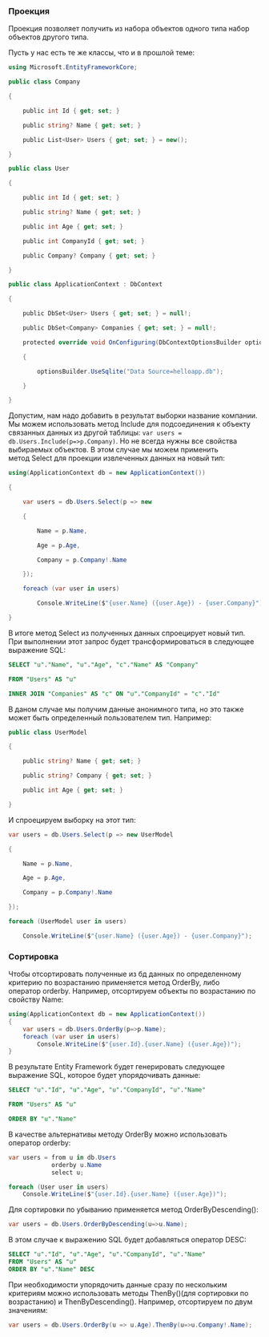 ### Проекция

Проекция позволяет получить из набора объектов одного типа набор объектов другого типа.

Пусть у нас есть те же классы, что и в прошлой теме:

```cs
using Microsoft.EntityFrameworkCore;

public class Company

{

    public int Id { get; set; }

    public string? Name { get; set; }

    public List<User> Users { get; set; } = new();

}

public class User

{

    public int Id { get; set; }

    public string? Name { get; set; }

    public int Age { get; set; }

    public int CompanyId { get; set; }

    public Company? Company { get; set; }

}

public class ApplicationContext : DbContext

{

    public DbSet<User> Users { get; set; } = null!;

    public DbSet<Company> Companies { get; set; } = null!;

    protected override void OnConfiguring(DbContextOptionsBuilder optionsBuilder)

    {

        optionsBuilder.UseSqlite("Data Source=helloapp.db");

    }

}
```

Допустим, нам надо добавить в результат выборки название компании. Мы можем использовать метод Include для подсоединения к объекту связанных данных из другой таблицы: `var users = db.Users.Include(p=>p.Company)`. Но не всегда нужны все свойства выбираемых объектов. В этом случае мы можем применить метод Select для проекции извлеченных данных на новый тип:

```cs
using(ApplicationContext db = new ApplicationContext())

{

    var users = db.Users.Select(p => new

    {

        Name = p.Name,

        Age = p.Age,

        Company = p.Company!.Name

    });

    foreach (var user in users)

        Console.WriteLine($"{user.Name} ({user.Age}) - {user.Company}");

}
```

В итоге метод Select из полученных данных спроецирует новый тип. При выполнении этот запрос будет трансформироваться в следующее выражение SQL:

```sql
SELECT "u"."Name", "u"."Age", "c"."Name" AS "Company"

FROM "Users" AS "u"

INNER JOIN "Companies" AS "c" ON "u"."CompanyId" = "c"."Id"
```

В даном случае мы получим данные анонимного типа, но это также может быть определенный пользователем тип. Например:

```cs
public class UserModel

{

    public string? Name { get; set; }

    public string? Company { get; set; }

    public int Age { get; set; }

}
```

И спроецируем выборку на этот тип:

```cs
var users = db.Users.Select(p => new UserModel

{

    Name = p.Name,

    Age = p.Age,

    Company = p.Company!.Name

});

foreach (UserModel user in users)

    Console.WriteLine($"{user.Name} ({user.Age}) - {user.Company}");
```

### Сортировка

Чтобы отсортировать полученные из бд данных по определенному критерию по возрастанию применяется метод OrderBy, либо оператор orderby. Например, отсортируем объекты по возрастанию по свойству Name:

```cs
using(ApplicationContext db = new ApplicationContext())
{
    var users = db.Users.OrderBy(p=>p.Name);
    foreach (var user in users)
        Console.WriteLine($"{user.Id}.{user.Name} ({user.Age})");
}
```

В результате Entity Framework будет генерировать следующее выражение SQL, которое будет упорядочивать данные:

```sql
SELECT "u"."Id", "u"."Age", "u"."CompanyId", "u"."Name"

FROM "Users" AS "u"

ORDER BY "u"."Name"
```

В качестве альтернативы методу OrderBy можно использовать оператор orderby:

```cs
var users = from u in db.Users
            orderby u.Name
            select u;

foreach (User user in users)
    Console.WriteLine($"{user.Id}.{user.Name} ({user.Age})");
```

Для сортировки по убыванию применяется метод OrderByDescending():

```cs
var users = db.Users.OrderByDescending(u=>u.Name);
```

В этом случае к выражению SQL будет добавляться оператор DESC:

```sql
SELECT "u"."Id", "u"."Age", "u"."CompanyId", "u"."Name"
FROM "Users" AS "u"
ORDER BY "u"."Name" DESC
```

При необходимости упорядочить данные сразу по нескольким критериям можно использовать методы ThenBy()(для сортировки по возрастанию) и ThenByDescending(). Например, отсортируем по двум значениям:

```cs
var users = db.Users.OrderBy(u => u.Age).ThenBy(u=>u.Company!.Name);
```